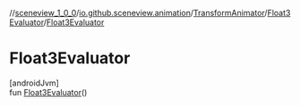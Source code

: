 //[sceneview_1_0_0](../../../../index.md)/[io.github.sceneview.animation](../../index.md)/[TransformAnimator](../index.md)/[Float3Evaluator](index.md)/[Float3Evaluator](-float3-evaluator.md)

# Float3Evaluator

[androidJvm]\
fun [Float3Evaluator](-float3-evaluator.md)()
